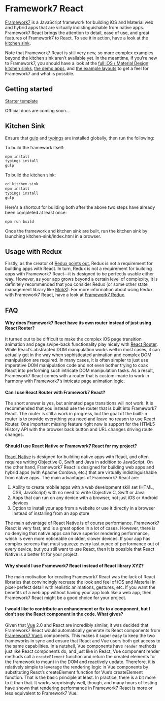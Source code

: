 # Framework7 React

[Framework7](http://framework7.io) is a JavaScript framework for building iOS and Material web and hybrid apps that are virtually indistinguishable from native apps. Framework7 React brings the attention to detail, ease of use, and great features of Framework7 to React. To see it in action, have a look at the [kitchen sink](https://bencompton.github.io/framework7-react/).

Note that Framework7 React is still very new, so more complex examples beyond the kitchen sink aren't available yet. In the meantime, if you're new to Framework7, you should have a look at the [full iOS / Material Design kitchen sinks](http://framework7.io), [the demo apps](http://framework7.io/apps/), and [the example layouts](http://framework7.io/examples/) to get a feel for Framework7 and what is possible.

## Getting started

[Starter template](https://github.com/bencompton/framework7-react-app-template)

Official docs are coming soon...

## Kitchen Sink

Ensure that [gulp](https://www.npmjs.com/package/gulp) and [typings](https://www.npmjs.com/package/typings) are installed globally, then run the following:

To build the framework itself:

```javascript
npm install
typings install
gulp
```

To build the kitchen sink:

```javascript
cd kitchen-sink
npm install
typings install
gulp
```

Here's a shortcut for building both after the above two steps have already been completed at least once:

```javascript
npm run build
```

Once the framework and kitchen sink are built, run the kitchen sink by launching kitchen-sink/index.html in a browser.

## Usage with Redux

Firstly, as the creator of [Redux points out](https://medium.com/@dan_abramov/you-might-not-need-redux-be46360cf367#.nfg6gm6yl), Redux is not a requirement for building apps with React. In turn, Redux is not a requirement for building apps with Framework7 React—it is designed to be perfectly usable either way. However, as your app grows beyond a certain level of complexity, it is definitely recommended that you consider Redux (or some other state management library like [MobX](https://github.com/mobxjs/mobx)). For more information about using Redux with Framework7 React, have a look at [Framework7 Redux](https://github.com/bencompton/framework7-redux).

## FAQ

#### Why does Framework7 React have its own router instead of just using React Router?

It turned out to be difficult to make the complex iOS page transition animation and page swipe-back functionality play nicely with [React Router](https://github.com/ReactTraining/react-router). While React’s abstracted DOM manipulation works well in most cases, it can actually get in the way when sophisticated animation and complex DOM manipulation are required. In many cases, it is often simpler to just use imperative DOM manipulation code and not even bother trying to coax React into performing such intricate DOM manipulation tasks. As a result, Framework7 React comes with a router that is custom-made to work in harmony with Framework7’s intricate page animation logic.

#### Can I use React Router with Framework7 React?

The short answer is yes, but animated page transitions will not work. It is recommended that you instead use the router that is built into Framework7 React. The router is still a work in progress, but the goal of the built-in router is to provide everything you need and leave no reason to use React Router. One important missing feature right now is support for the HTML5 History API with the browser back button and URL changes driving route changes.

#### Should I use React Native or Framework7 React for my project?

[React Native](https://facebook.github.io/react-native/) is designed for building native apps with React, and often requires writing Objective C, Swift and Java in addition to JavaScript. On the other hand, Framework7 React is designed for building web apps and hybrid apps (with Apache Cordova, etc.) that are virtually indistinguishable from native apps. The main advantages of Framework7 React are:

1. Ability to create mobile apps with a web development skill set (HTML, CSS, JavaScript) with no need to write Objective C, Swift or Java
2. Apps that can run on any device with a browser, not just iOS or Android devices
3. Option to install your app from a website or use it directly in a browser instead of installing from an app store

The main advantage of React Native is of course performance. Framework7 React is very fast, and is a great option in a lot of cases. However, there is no denying that native apps can have superior rendering performance, which is even more noticeable on older, slower devices. If your app has complex screens that must squeeze every last ounce of performance out of every device, but you still want to use React, then it is possible that React Native is a better fit for your project.

#### Why should I use Framework7 React instead of React library XYZ?

The main motivation for creating Framework7 React was the lack of React libraries that convincingly recreate the look and feel of iOS and Material in pixel-perfect detail with realistic animations, gestures, etc. If you want the benefits of a web app without having your app look like a web app, then Framework7 React might be a good choice for your project.

#### I would like to contribute an enhancement or fix to a component, but I don’t see the React component in the code. What gives?

Given that [Vue](https://vuejs.org) 2.0 and React are incredibly similar, it was decided that Framework7 React would automatically generate its React components from [Framework7 Vue’s](https://github.com/nolimits4web/Framework7-Vue) components. This makes it super easy to keep the two frameworks in sync and ensure that React and Vue users both get access to the same capabilities. In a nutshell, Vue components have `render` methods just like React components do, and just like in React, Vue component render methods call a `createElement` function and return the created elements for the framework to mount in the DOM and reactively update. Therefore, it is relatively simple to leverage the rendering logic in Vue components by substituting React’s createElement function for Vue’s createElement function. That is the basic principle at least. In practice, there is a bit more to it than that. It works surprisingly well, though, and many hours of testing have shown that rendering performance in Framework7 React is more or less equivalent to Framework7 Vue.
